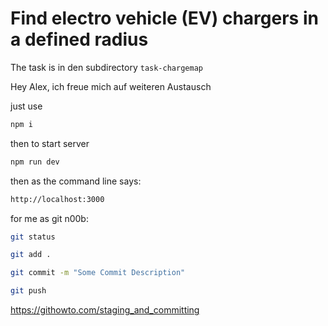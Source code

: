 # Find electro vehicle (EV) chargers in a defined radius
The task is in den subdirectory `task-chargemap`

Hey Alex, ich freue mich auf weiteren Austausch

just use

```sh
npm i
```

then to start server
```sh
npm run dev
```

then as the command line says:
```sh
http://localhost:3000
```

for me as git n00b:

```sh
git status
```

```sh
git add .
```

```sh
git commit -m "Some Commit Description"
```

```sh
git push
```

https://githowto.com/staging_and_committing


